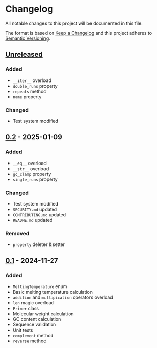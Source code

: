 # Changelog
All notable changes to this project will be documented in this file.

The format is based on [Keep a Changelog](http://keepachangelog.com/en/1.0.0/)
and this project adheres to [Semantic Versioning](http://semver.org/spec/v2.0.0.html).

## [Unreleased]
### Added
- `__iter__` overload
- `double_runs` property
- `repeats` method
- `name` property
### Changed
- Test system modified
## [0.2] - 2025-01-09
### Added
- `__eq__` overload
- `__str__` overload
- `gc_clamp` property
- `single_runs` property
### Changed
- Test system modified
- `SECURITY.md` updated
- `CONTRIBUTING.md` updated
- `README.md` updated
### Removed
- `property` deleter & setter
## [0.1] - 2024-11-27
### Added
- `MeltingTemperature` enum
- Basic melting temperature calculation
- `addition` and `multipication` operators overload
- `len` magic overload
- `Primer` class
- Molecular weight calculation
- GC content calculation
- Sequence validation
- Unit tests
- `complement` method
- `reverse` method

[Unreleased]: https://github.com/openscilab/opr/compare/v0.2...dev
[0.2]: https://github.com/openscilab/opr/compare/v0.1...v0.2
[0.1]: https://github.com/openscilab/opr/compare/0baa8dd...v0.1